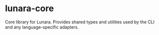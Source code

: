 # lunara-core

Core library for Lunara. Provides shared types and utilities used by the CLI and any language-specific adapters.

